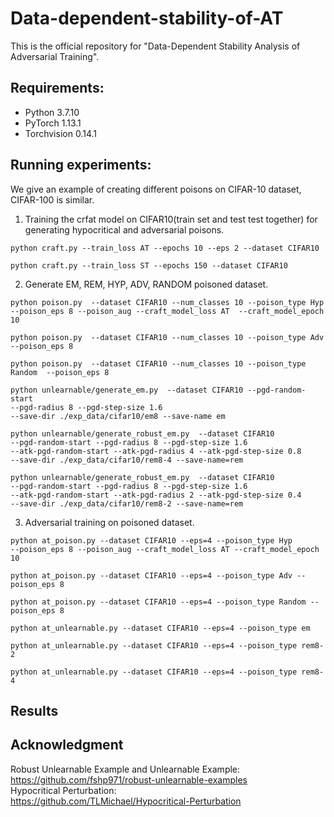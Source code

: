 # Data-dependent-stability-of-AT
This is the official repository for "Data-Dependent Stability Analysis of Adversarial Training". 

## Requirements:  
* Python 3.7.10 
* PyTorch 1.13.1
* Torchvision 0.14.1

## Running experiments:  
We give an example of creating different poisons on CIFAR-10 dataset, CIFAR-100 is similar.  
1. Training the crfat model on CIFAR10(train set and test test together) for generating hypocritical and adversarial poisons.  
  ```
  python craft.py --train_loss AT --epochs 10 --eps 2 --dataset CIFAR10
  ```     
  ```
  python craft.py --train_loss ST --epochs 150 --dataset CIFAR10
  ```
2. Generate EM, REM, HYP, ADV, RANDOM poisoned dataset.  
  ```
  python poison.py  --dataset CIFAR10 --num_classes 10 --poison_type Hyp  
  --poison_eps 8 --poison_aug --craft_model_loss AT  --craft_model_epoch 10
  ```    
  ```
  python poison.py  --dataset CIFAR10 --num_classes 10 --poison_type Adv  --poison_eps 8   
  ```      
  ```
  python poison.py  --dataset CIFAR10 --num_classes 10 --poison_type Random  --poison_eps 8  
  ```         
  ```
  python unlearnable/generate_em.py  --dataset CIFAR10 --pgd-random-start  
  --pgd-radius 8 --pgd-step-size 1.6   
  --save-dir ./exp_data/cifar10/em8 --save-name em
  ```
  ```
  python unlearnable/generate_robust_em.py  --dataset CIFAR10    
  --pgd-random-start --pgd-radius 8 --pgd-step-size 1.6   
  --atk-pgd-random-start --atk-pgd-radius 4 --atk-pgd-step-size 0.8    
  --save-dir ./exp_data/cifar10/rem8-4 --save-name=rem
  ```
  ```
  python unlearnable/generate_robust_em.py  --dataset CIFAR10    
  --pgd-random-start --pgd-radius 8 --pgd-step-size 1.6   
  --atk-pgd-random-start --atk-pgd-radius 2 --atk-pgd-step-size 0.4    
  --save-dir ./exp_data/cifar10/rem8-2 --save-name=rem
  ```
3. Adversarial training on poisoned dataset.    
  ```
  python at_poison.py --dataset CIFAR10 --eps=4 --poison_type Hyp   
  --poison_eps 8 --poison_aug --craft_model_loss AT --craft_model_epoch 10
  ```    
  ```
  python at_poison.py --dataset CIFAR10 --eps=4 --poison_type Adv --poison_eps 8     
  ```   
  ```
  python at_poison.py --dataset CIFAR10 --eps=4 --poison_type Random --poison_eps 8      
  ```      
  ```
  python at_unlearnable.py --dataset CIFAR10 --eps=4 --poison_type em
  ```
  ```
  python at_unlearnable.py --dataset CIFAR10 --eps=4 --poison_type rem8-2
  ```
  ```
  python at_unlearnable.py --dataset CIFAR10 --eps=4 --poison_type rem8-4
  ```
  

## Results
## Acknowledgment
Robust Unlearnable Example and Unlearnable Example:  
https://github.com/fshp971/robust-unlearnable-examples   
Hypocritical Perturbation:  
https://github.com/TLMichael/Hypocritical-Perturbation   
